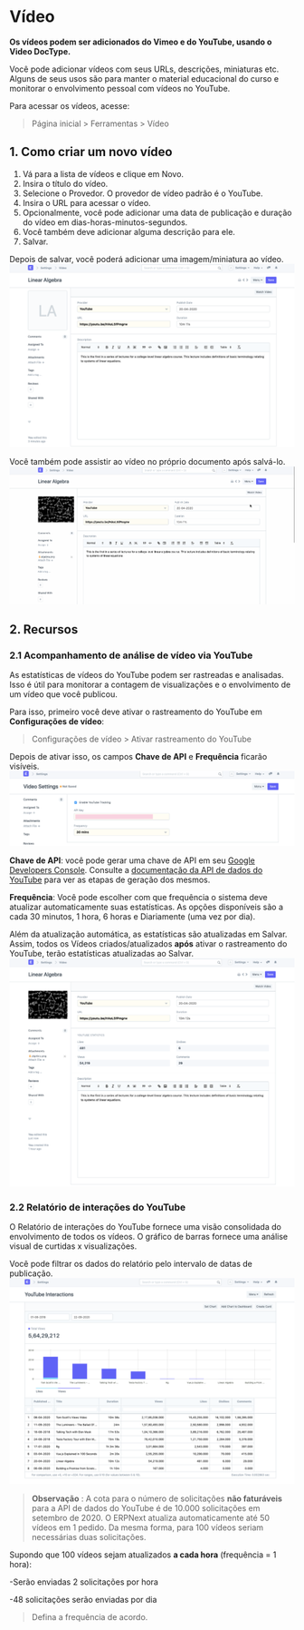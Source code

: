 # Vídeo



**Os vídeos podem ser adicionados do Vimeo e do YouTube, usando o Video DocType.**


Você pode adicionar vídeos com seus URLs, descrições, miniaturas etc. Alguns de seus usos são para manter o material educacional do curso e monitorar o envolvimento pessoal com vídeos no YouTube.


Para acessar os vídeos, acesse:


> Página inicial > Ferramentas > Vídeo


## 1. Como criar um novo vídeo


1. Vá para a lista de vídeos e clique em Novo.
2. Insira o título do vídeo.
3. Selecione o Provedor. O provedor de vídeo padrão é o YouTube.
4. Insira o URL para acessar o vídeo.
5. Opcionalmente, você pode adicionar uma data de publicação e duração do vídeo em dias-horas-minutos-segundos.
6. Você também deve adicionar alguma descrição para ele.
7. Salvar.


Depois de salvar, você poderá adicionar uma imagem/miniatura ao vídeo.
![Video](/files/video-after-save.png)


Você também pode assistir ao vídeo no próprio documento após salvá-lo.
![Video](/files/video-watch.gif)


## 2. Recursos


### 2.1 Acompanhamento de análise de vídeo via YouTube


As estatísticas de vídeos do YouTube podem ser rastreadas e analisadas. Isso é útil para monitorar a contagem de visualizações e o envolvimento de um vídeo que você publicou.


Para isso, primeiro você deve ativar o rastreamento do YouTube em **Configurações de vídeo**:
> Configurações de vídeo > Ativar rastreamento do YouTube


Depois de ativar isso, os campos **Chave de API** e **Frequência** ficarão visíveis.
![Video](/files/video-settings.png)


**Chave de API**: você pode gerar uma chave de API em seu [Google Developers Console](https://console.developers.google.com/). Consulte a [documentação da API de dados do YouTube](https://developers.google.com/youtube/v3/getting-started) para ver as etapas de geração dos mesmos.


**Frequência**: Você pode escolher com que frequência o sistema deve atualizar automaticamente suas estatísticas. As opções disponíveis são a cada 30 minutos, 1 hora, 6 horas e Diariamente (uma vez por dia).


Além da atualização automática, as estatísticas são atualizadas em Salvar. Assim, todos os Vídeos criados/atualizados **após** ativar o rastreamento do YouTube, terão estatísticas atualizadas ao Salvar.
![Video](/files/video-stats.png)


### 2.2 Relatório de interações do YouTube


O Relatório de interações do YouTube fornece uma visão consolidada do envolvimento de todos os vídeos. O gráfico de barras fornece uma análise visual de curtidas x visualizações.


Você pode filtrar os dados do relatório pelo intervalo de datas de publicação.
![Video](/files/youtube-interactions.png)


> **Observação** : A cota para o número de solicitações **não faturáveis** para a API de dados do YouTube é de 10.000 solicitações em setembro de 2020. O ERPNext atualiza automaticamente até 50 vídeos em 1 pedido. Da mesma forma, para 100 vídeos seriam necessárias duas solicitações.  

Supondo que 100 vídeos sejam atualizados **a cada hora** (frequência = 1 hora):  

>
-Serão enviadas 2 solicitações por hora  

-48 solicitações serão enviadas por dia  



> Defina a frequência de acordo.



